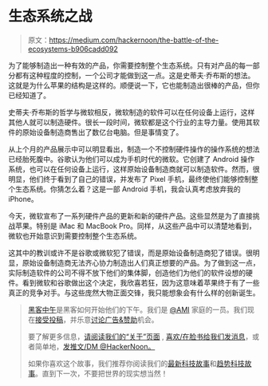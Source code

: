 # 生态系统之战

> 原文：<https://medium.com/hackernoon/the-battle-of-the-ecosystems-b906cadd092>

为了能够制造出一种有效的产品，你需要控制整个生态系统。只有对产品的每一部分都有这种程度的控制，一个公司才能做到这一点。这是史蒂夫·乔布斯的想法。这就是为什么苹果的结构是这样的。顺便说一下，它也能制造出很棒的产品，但你已经知道了。

史蒂夫·乔布斯的哲学与微软相反，微软制造的软件可以在任何设备上运行，这样其他人就可以制造硬件。很长一段时间，微软都是这个行业的主导力量。使用其软件的原始设备制造商售出了数亿台电脑。但是事情变了。

从上个月的产品展示中可以明显看出，制造一个不控制硬件操作的操作系统的想法已经胎死腹中。谷歌认为他们可以成为手机时代的微软。它创建了 Android 操作系统，也可以在任何设备上运行，这样原始设备制造商就可以制造软件。然而，很明显，他们终于看到了自己的错误，并发布了 Pixel 手机，最终使他们能够控制整个生态系统。你猜怎么着？这是一部 Android 手机，我会认真考虑放弃我的 iPhone。

今天，微软宣布了一系列硬件产品的更新和新的硬件产品。这些显然是为了直接挑战苹果。特别是 iMac 和 MacBook Pro。同样，从这些产品中可以清楚地看到，微软也开始意识到需要控制整个生态系统。

这其中的教训或许不是谷歌或微软犯了错误，而是原始设备制造商犯了错误。很明显，原始设备制造商无法齐心协力制造出人们真正想要的产品。为了做到这一点，实际制造软件的公司不得不放下他们的集体脚，创造他们为他们的软件设想的硬件。看到微软和谷歌做出这个决定，我欣喜若狂，因为这意味着苹果终于有了一些真正的竞争对手。与这些庞然大物正面交锋，我只能想象会有什么样的创新诞生。

> [黑客中午](http://bit.ly/Hackernoon)是黑客如何开始他们的下午。我们是 [@AMI](http://bit.ly/atAMIatAMI) 家庭的一员。我们现在[接受投稿](http://bit.ly/hackernoonsubmission)，并乐意[讨论广告&赞助](mailto:partners@amipublications.com)机会。
> 
> 要了解更多信息，[请阅读我们的“关于”页面](https://goo.gl/4ofytp) , [喜欢/在脸书给我们发消息](http://bit.ly/HackernoonFB)，或者简单地，[发推文/DM @HackerNoon。](https://goo.gl/k7XYbx)
> 
> 如果你喜欢这个故事，我们推荐你阅读我们的[最新科技故事](http://bit.ly/hackernoonlatestt)和[趋势科技故事](https://hackernoon.com/trending)。直到下一次，不要把世界的现实想当然！